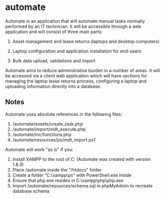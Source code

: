 automate
========

Automate is an application that will automate manual tasks normally performed by an IT technician. It will be accessible through a  web application and will consist of three main parts:  

1. Asset management and lease returns (laptops and desktop computers)

2. Laptop configuration and application installation for end-users

3. Bulk data upload, validations and import

Automate aims to reduce administrative burden in a number of areas. It will be accessed via a client web application which will have sections for managing the laptop lease returns process, configuring a laptop and uploading information directly into a database.

Notes
-----------

Automate uses absolute references in the following files:

1. /automate/assets/create_task.php
2. /automate/import/mdt_execute.php
3. /automate/inc/functions.php
4. /automate/resources/ps/mdt_import.ps1

Automate will work "as is" if you:

1. Install XAMPP to the root of C: (Automate was created with version 1.8.3)
2. Place /automate inside the "/htdocs" folder
3. Create a folder "C:\xampp\ps" with PowerShell.exe inside
4. Ensure that php.exe resides in C:\xampp\php\php.exe
5. Import /automate/resources/schema.sql in phpMyAdmin to recreate database schema
